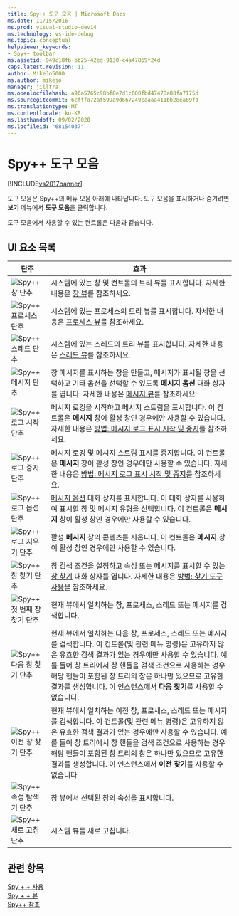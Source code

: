 ```yaml
---
title: Spy++ 도구 모음 | Microsoft Docs
ms.date: 11/15/2016
ms.prod: visual-studio-dev14
ms.technology: vs-ide-debug
ms.topic: conceptual
helpviewer_keywords:
- Spy++ toolbar
ms.assetid: 949c18fb-bb25-42ed-9130-c4a47869f24d
caps.latest.revision: 11
author: MikeJo5000
ms.author: mikejo
manager: jillfra
ms.openlocfilehash: a96a5765c98bf8e7d1c600fbd47478a88fa7175d
ms.sourcegitcommit: 6cfffa72af599a9d667249caaaa411bb28ea69fd
ms.translationtype: MT
ms.contentlocale: ko-KR
ms.lasthandoff: 09/02/2020
ms.locfileid: "68154037"
---
```

# <a name="spy-toolbar"></a>Spy++ 도구 모음
[!INCLUDE[vs2017banner](../includes/vs2017banner.md)]

도구 모음은 Spy++의 메뉴 모음 아래에 나타납니다. 도구 모음을 표시하거나 숨기려면 **보기** 메뉴에서 **도구 모음**을 클릭합니다.  
  
 도구 모음에서 사용할 수 있는 컨트롤은 다음과 같습니다.  
  
## <a name="uielement-list"></a>UI 요소 목록  
  
|단추|효과|  
|------------|------------|  
|![Spy&#43;&#43; 창 단추](../debugger/media/icon-spy-windows.gif "Icon_Spy++_Windows")|시스템에 있는 창 및 컨트롤의 트리 뷰를 표시합니다. 자세한 내용은 [창 뷰](../debugger/windows-view.md)를 참조하세요.|  
|![Spy&#43;&#43; 프로세스 단추](../debugger/media/icon-spy-processes.gif "Icon_Spy++_Processes")|시스템에 있는 프로세스의 트리 뷰를 표시합니다. 자세한 내용은 [프로세스 뷰](../debugger/processes-view.md)를 참조하세요.|  
|![Spy&#43;&#43; 스레드 단추](../debugger/media/icon-spy-threads.gif "Icon_Spy++_Threads")|시스템에 있는 스레드의 트리 뷰를 표시합니다. 자세한 내용은 [스레드 뷰](../debugger/threads-view.md)를 참조하세요.|  
|![Spy&#43;&#43; 메시지 단추](../debugger/media/icon-spy-messages.gif "Icon_Spy++_Messages")|창 메시지를 표시하는 창을 만들고, 메시지가 표시될 창을 선택하고 기타 옵션을 선택할 수 있도록 **메시지 옵션** 대화 상자를 엽니다. 자세한 내용은 [메시지 뷰](../debugger/messages-view.md)를 참조하세요.|  
|![Spy&#43;&#43; 로그 시작 단추](../debugger/media/icon-spy-startlog.gif "Icon_Spy++_StartLog")|메시지 로깅을 시작하고 메시지 스트림을 표시합니다. 이 컨트롤은 **메시지** 창이 활성 창인 경우에만 사용할 수 있습니다. 자세한 내용은 [방법: 메시지 로그 표시 시작 및 중지](../debugger/how-to-start-and-stop-the-message-log-display.md)를 참조하세요.|  
|![Spy&#43;&#43; 로그 중지 단추](../debugger/media/icon-spy-stoplog.gif "Icon_Spy++_StopLog")|메시지 로깅 및 메시지 스트림 표시를 중지합니다. 이 컨트롤은 **메시지** 창이 활성 창인 경우에만 사용할 수 있습니다. 자세한 내용은 [방법: 메시지 로그 표시 시작 및 중지](../debugger/how-to-start-and-stop-the-message-log-display.md)를 참조하세요.|  
|![Spy&#43;&#43; 로그 옵션 단추](../debugger/media/icon-spy-logoptions.gif "Icon_Spy++_LogOptions")|[메시지 옵션](../debugger/message-options-dialog-box.md) 대화 상자를 표시합니다. 이 대화 상자를 사용하여 표시할 창 및 메시지 유형을 선택합니다. 이 컨트롤은 **메시지** 창이 활성 창인 경우에만 사용할 수 있습니다.|  
|![Spy&#43;&#43; 로그 지우기 단추](../debugger/media/spy-clearlog.gif "Spy++_ClearLog")|활성 **메시지** 창의 콘텐츠를 지웁니다. 이 컨트롤은 **메시지** 창이 활성 창인 경우에만 사용할 수 있습니다.|  
|![Spy&#43;&#43; 창 찾기 단추](../debugger/media/icon-spy-findwindow.gif "Icon_Spy++_FindWindow")|창 검색 조건을 설정하고 속성 또는 메시지를 표시할 수 있는 [창 찾기](../debugger/find-window-dialog-box.md) 대화 상자를 엽니다. 자세한 내용은 [방법: 찾기 도구 사용](../debugger/how-to-use-the-finder-tool.md)을 참조하세요.|  
|![Spy&#43;&#43; 첫 번째 창 찾기 단추](../debugger/media/icon-spy-window.gif "Icon_Spy++_Window")|현재 뷰에서 일치하는 창, 프로세스, 스레드 또는 메시지를 검색합니다.|  
|![Spy&#43;&#43; 다음 창 찾기 단추](../debugger/media/icon-spy-nextwindow.gif "Icon_Spy++_NextWindow")|현재 뷰에서 일치하는 다음 창, 프로세스, 스레드 또는 메시지를 검색합니다. 이 컨트롤(및 관련 메뉴 명령)은 고유하지 않은 유효한 검색 결과가 있는 경우에만 사용할 수 있습니다. 예를 들어 창 트리에서 창 핸들을 검색 조건으로 사용하는 경우 해당 핸들이 포함된 창 트리의 창은 하나만 있으므로 고유한 결과를 생성합니다. 이 인스턴스에서 **다음 찾기**를 사용할 수 없습니다.|  
|![Spy&#43;&#43; 이전 창 찾기 단추](../debugger/media/icon-spy-prevwindow.gif "Icon_Spy++_PrevWindow")|현재 뷰에서 일치하는 이전 창, 프로세스, 스레드 또는 메시지를 검색합니다. 이 컨트롤(및 관련 메뉴 명령)은 고유하지 않은 유효한 검색 결과가 있는 경우에만 사용할 수 있습니다. 예를 들어 창 트리에서 창 핸들을 검색 조건으로 사용하는 경우 해당 핸들이 포함된 창 트리의 창은 하나만 있으므로 고유한 결과를 생성합니다. 이 인스턴스에서 **이전 찾기**를 사용할 수 없습니다.|  
|![Spy&#43;&#43; 속성 탐색기 단추](../debugger/media/icon-spy-propexp.gif "Icon_Spy++_PropExp")|창 뷰에서 선택된 창의 속성을 표시합니다.|  
|![Spy&#43;&#43; 새로 고침 단추](../debugger/media/icon-spy-refresh.gif "Icon_Spy++_Refresh")|시스템 뷰를 새로 고칩니다.|  
  
## <a name="see-also"></a>관련 항목  
 [Spy + + 사용](../debugger/using-spy-increment.md)   
 [Spy + + 뷰](../debugger/spy-increment-views.md)   
 [Spy++ 참조](../debugger/spy-increment-reference.md)
